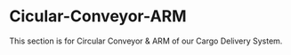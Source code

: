 # Cicular-Conveyor-ARM
This section is for Circular Conveyor &amp; ARM of our Cargo Delivery System.

